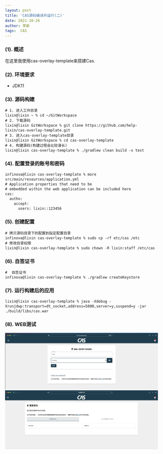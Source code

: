 ```yaml
---
layout: post
title: 'CAS源码编译并运行(二)' 
date: 2021-10-26
author: 李新
tags:  CAS
---
```


### (1). 概述
在这里我使用cas-overlay-template来搭建Cas.  

### (2). 环境要求
+ JDK11

### (3). 源码构建
```
# 1. 进入工作目录
lixin@lixin ~ % cd ~/GitWorkspace
# 2. 下载源码
lixin@lixin GitWorkspace % git clone https://github.com/help-lixin/cas-overlay-template.git
# 3. 进入cas-overlay-template目录
lixin@lixin GitWorkspace % cd cas-overlay-template
# 4. 构建源码(构建过程会比较漫长)
lixin@lixin cas-overlay-template % ./gradlew clean build -x test
```
### (4). 配置登录的账号和密码
```
infinova@lixin cas-overlay-template % more  src/main/resources/application.yml
# Application properties that need to be
# embedded within the web application can be included here
cas:
  authn:
    accept:
      users: lixin::123456
```
### (5). 创建配置
```
# 拷贝源码目录下的配置到指定配置目录
infinova@lixin cas-overlay-template % sudo cp -rf etc/cas /etc
# 修改目录权限
lixin@lixin cas-overlay-template % sudo chown -R lixin:staff /etc/cas
```
### (6). 自签证书
```
#  自签证书
infinova@lixin cas-overlay-template % ./gradlew createKeystore
```
### (7). 运行构建后的应用
```
lixin@lixin cas-overlay-template % java -Xdebug -Xrunjdwp:transport=dt_socket,address=5000,server=y,suspend=y -jar ./build/libs/cas.war
```
### (8). WEB测试
!["cas 登录"](/assets/cas/imgs/cas-login.png)  
!["cas 首页"](/assets/cas/imgs/cas-home.png)   